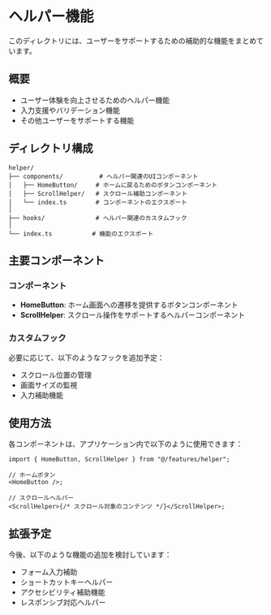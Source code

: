 # ヘルパー機能

このディレクトリには、ユーザーをサポートするための補助的な機能をまとめています。

## 概要

- ユーザー体験を向上させるためのヘルパー機能
- 入力支援やバリデーション機能
- その他ユーザーをサポートする機能

## ディレクトリ構成

```
helper/
├── components/          # ヘルパー関連のUIコンポーネント
│   ├── HomeButton/     # ホームに戻るためのボタンコンポーネント
│   ├── ScrollHelper/   # スクロール補助コンポーネント
│   └── index.ts        # コンポーネントのエクスポート
│
├── hooks/              # ヘルパー関連のカスタムフック
│
└── index.ts           # 機能のエクスポート
```

## 主要コンポーネント

### コンポーネント

- **HomeButton**: ホーム画面への遷移を提供するボタンコンポーネント
- **ScrollHelper**: スクロール操作をサポートするヘルパーコンポーネント

### カスタムフック

必要に応じて、以下のようなフックを追加予定：

- スクロール位置の管理
- 画面サイズの監視
- 入力補助機能

## 使用方法

各コンポーネントは、アプリケーション内で以下のように使用できます：

```tsx
import { HomeButton, ScrollHelper } from "@/features/helper";

// ホームボタン
<HomeButton />;

// スクロールヘルパー
<ScrollHelper>{/* スクロール対象のコンテンツ */}</ScrollHelper>;
```

## 拡張予定

今後、以下のような機能の追加を検討しています：

- フォーム入力補助
- ショートカットキーヘルパー
- アクセシビリティ補助機能
- レスポンシブ対応ヘルパー
